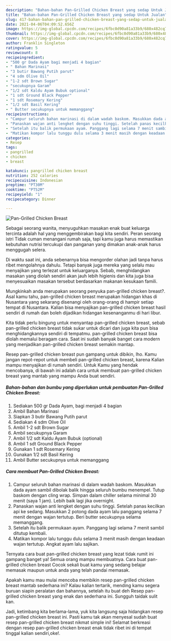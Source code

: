 ```yaml
---
description: "Bahan-bahan Pan-Grilled Chicken Breast yang sedap Untuk Jualan"
title: "Bahan-bahan Pan-Grilled Chicken Breast yang sedap Untuk Jualan"
slug: 417-bahan-bahan-pan-grilled-chicken-breast-yang-sedap-untuk-jualan
date: 2021-04-06T04:09:52.656Z
image: https://img-global.cpcdn.com/recipes/6fbc0d90a81a33b9/680x482cq70/pan-grilled-chicken-breast-foto-resep-utama.jpg
thumbnail: https://img-global.cpcdn.com/recipes/6fbc0d90a81a33b9/680x482cq70/pan-grilled-chicken-breast-foto-resep-utama.jpg
cover: https://img-global.cpcdn.com/recipes/6fbc0d90a81a33b9/680x482cq70/pan-grilled-chicken-breast-foto-resep-utama.jpg
author: Franklin Singleton
ratingvalue: 5
reviewcount: 8
recipeingredient:
- "500 gr Dada Ayam bagi menjadi 4 bagian"
- " Bahan Marinasi"
- "3 butir Bawang Putih parut"
- "4 sdm Olive Oil"
- "1-2 sdt Brown Sugar"
- "secukupnya Garam"
- "1/2 sdt Kaldu Ayam Bubuk optional"
- "1 sdt Ground Black Pepper"
- "1 sdt Rosemary Kering"
- "1/2 sdt Basil Kering"
- " Butter secukupnya untuk memanggang"
recipeinstructions:
- "Campur seluruh bahan marinasi di dalam wadah baskom. Masukkan dada ayam sambil dibolak balik hingga seluruh bumbu menempel. Tutup baskom dengan cling wrap. Simpan dalam chiller selama minimal 30 menit (saya 1 jam). Lebih baik lagi jika overnight."
- "Panaskan wajan anti lengket dengan suhu tinggi. Setelah panas kecilkan api ke sedang. Masukkan 2 potong dada ayam lalu panggang selama 7 menit dengan wajan tertutup. Beri butter secukupnya selama memanggang."
- "Setelah itu balik permukaan ayam. Panggang lagi selama 7 menit sambil ditutup kembali."
- "Matikan kompor lalu tunggu dulu selama 3 menit masih dengan keadaan wajan tertutup. Angkat ayam lalu sajikan."
categories:
- Resep
tags:
- pangrilled
- chicken
- breast

katakunci: pangrilled chicken breast 
nutrition: 252 calories
recipecuisine: Indonesian
preptime: "PT30M"
cooktime: "PT52M"
recipeyield: "1"
recipecategory: Dinner

---
```



![Pan-Grilled Chicken Breast](https://img-global.cpcdn.com/recipes/6fbc0d90a81a33b9/680x482cq70/pan-grilled-chicken-breast-foto-resep-utama.jpg)

Sebagai seorang wanita, menyuguhkan masakan enak buat keluarga tercinta adalah hal yang menggembirakan bagi kita sendiri. Peran seorang istri Tidak cuman menangani rumah saja, tapi kamu juga harus memastikan kebutuhan nutrisi tercukupi dan panganan yang dimakan anak-anak harus menggugah selera.

Di waktu  saat ini, anda sebenarnya bisa mengorder olahan jadi tanpa harus ribet mengolahnya dahulu. Tetapi banyak juga mereka yang selalu mau menyajikan yang terlezat untuk keluarganya. Sebab, menghidangkan masakan yang diolah sendiri akan jauh lebih higienis dan kita juga bisa menyesuaikan masakan tersebut berdasarkan makanan kesukaan famili. 



Mungkinkah anda merupakan seorang penyuka pan-grilled chicken breast?. Asal kamu tahu, pan-grilled chicken breast merupakan hidangan khas di Nusantara yang sekarang disenangi oleh orang-orang di hampir setiap tempat di Nusantara. Kalian bisa menyajikan pan-grilled chicken breast hasil sendiri di rumah dan boleh dijadikan hidangan kesenanganmu di hari libur.

Kita tidak perlu bingung untuk menyantap pan-grilled chicken breast, sebab pan-grilled chicken breast tidak sukar untuk dicari dan juga kita pun bisa menghidangkannya sendiri di tempatmu. pan-grilled chicken breast bisa diolah memalui beragam cara. Saat ini sudah banyak banget cara modern yang menjadikan pan-grilled chicken breast semakin mantap.

Resep pan-grilled chicken breast pun gampang untuk dibikin, lho. Kamu jangan repot-repot untuk membeli pan-grilled chicken breast, karena Kalian mampu menyajikan di rumah sendiri. Untuk Kamu yang hendak mencobanya, di bawah ini adalah cara untuk membuat pan-grilled chicken breast yang mantab yang mampu Anda buat sendiri.

<!--inarticleads1-->

##### Bahan-bahan dan bumbu yang diperlukan untuk pembuatan Pan-Grilled Chicken Breast:

1. Sediakan 500 gr Dada Ayam, bagi menjadi 4 bagian
1. Ambil  Bahan Marinasi
1. Siapkan 3 butir Bawang Putih parut
1. Sediakan 4 sdm Olive Oil
1. Ambil 1-2 sdt Brown Sugar
1. Ambil secukupnya Garam
1. Ambil 1/2 sdt Kaldu Ayam Bubuk (optional)
1. Ambil 1 sdt Ground Black Pepper
1. Gunakan 1 sdt Rosemary Kering
1. Gunakan 1/2 sdt Basil Kering
1. Ambil  Butter secukupnya untuk memanggang




<!--inarticleads2-->

##### Cara membuat Pan-Grilled Chicken Breast:

1. Campur seluruh bahan marinasi di dalam wadah baskom. Masukkan dada ayam sambil dibolak balik hingga seluruh bumbu menempel. Tutup baskom dengan cling wrap. Simpan dalam chiller selama minimal 30 menit (saya 1 jam). Lebih baik lagi jika overnight.
1. Panaskan wajan anti lengket dengan suhu tinggi. Setelah panas kecilkan api ke sedang. Masukkan 2 potong dada ayam lalu panggang selama 7 menit dengan wajan tertutup. Beri butter secukupnya selama memanggang.
1. Setelah itu balik permukaan ayam. Panggang lagi selama 7 menit sambil ditutup kembali.
1. Matikan kompor lalu tunggu dulu selama 3 menit masih dengan keadaan wajan tertutup. Angkat ayam lalu sajikan.




Ternyata cara buat pan-grilled chicken breast yang lezat tidak rumit ini gampang banget ya! Semua orang mampu membuatnya. Cara buat pan-grilled chicken breast Cocok sekali buat kamu yang sedang belajar memasak maupun untuk anda yang telah pandai memasak.

Apakah kamu mau mulai mencoba membikin resep pan-grilled chicken breast mantab sederhana ini? Kalau kalian tertarik, mending kamu segera buruan siapin peralatan dan bahannya, setelah itu buat deh Resep pan-grilled chicken breast yang enak dan sederhana ini. Sungguh taidak sulit kan. 

Jadi, ketimbang kita berlama-lama, yuk kita langsung saja hidangkan resep pan-grilled chicken breast ini. Pasti kamu tak akan menyesal sudah buat resep pan-grilled chicken breast nikmat simple ini! Selamat berkreasi dengan resep pan-grilled chicken breast enak tidak ribet ini di tempat tinggal kalian sendiri,oke!.

